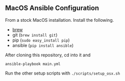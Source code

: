 ## MacOS Ansible Configuration

From a stock MacOS installation. Install the following.

- [brew](https://brew.sh/)
- git (`brew install git`)
- pip (`sudo easy_install pip`)
- ansible (`pip install ansible`)

After cloning this repository, cd into it and

    ansible-playbook main.yml

Run the other setup scripts with `./scripts/setup_osx.sh`
